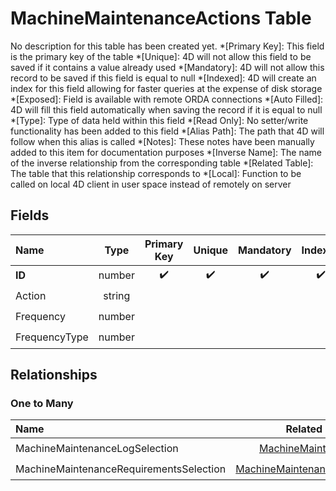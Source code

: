 ﻿# MachineMaintenanceActions Table
No description for this table has been created yet.
*[Primary Key]: This field is the primary key of the table
*[Unique]: 4D will not allow this field to be saved if it contains a value already used
*[Mandatory]: 4D will not allow this record to be saved if this field is equal to null
*[Indexed]: 4D will create an index for this field allowing for faster queries at the expense of disk storage
*[Exposed]: Field is available with remote ORDA connections
*[Auto Filled]: 4D will fill this field automatically when saving the record if it is equal to null
*[Type]: Type of data held within this field
*[Read Only]: No setter/write functionality has been added to this field
*[Alias Path]: The path that 4D will follow when this alias is called
*[Notes]: These notes have been manually added to this item for documentation purposes
*[Inverse Name]: The name of the inverse relationship from the corresponding table
*[Related Table]: The table that this relationship corresponds to
*[Local]: Function to be called on local 4D client in user space instead of remotely on server
## Fields
|Name|Type|Primary Key|Unique|Mandatory|Indexed|Exposed|Auto Filled|Notes|
|:---|:---:|:---:|:---:|:---:|:---:|:---:|:---:|:---:|
|**ID**|number|✔️|✔️|✔️|✔️|✔️|✔️||
|Action|string|||||✔️|||
|Frequency|number|||||✔️|||
|FrequencyType|number|||||✔️|||
## Relationships
### One to Many
|Name|Related Table|Inverse Name|Exposed|Notes|
|:---|:---:|:---:|:---:|:---:|
|MachineMaintenanceLogSelection|[MachineMaintenanceLog](MachineMaintenanceLog.md)|MachineMaintenanceActionsEntity|✔️||
|MachineMaintenanceRequirementsSelection|[MachineMaintenanceRequirements](MachineMaintenanceRequirements.md)|MachineMaintenanceActionsEntity|✔️||